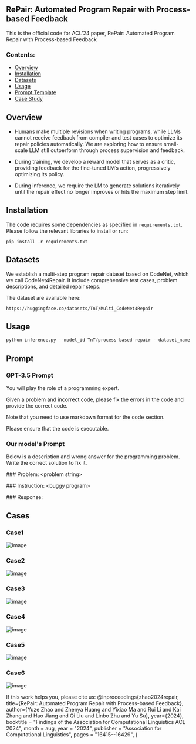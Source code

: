 ## RePair: Automated Program Repair with Process-based Feedback

This is the official code for ACL'24 paper, RePair: Automated Program Repair with Process-based Feedback

### Contents:
- [Overview](#overview)
- [Installation](#installation)
- [Datasets](#datasets)
- [Usage](#usage)
- [Prompt Template](#prompt)
- [Case Study](#cases)

## Overview

* Humans make multiple revisions when writing programs, while LLMs cannot receive feedback from compiler and test cases to optimize its repair policies automatically. We are exploring how to ensure small-scale LLM still outperform through process supervision and feedback.

* During training, we develop a reward model that serves as a critic, providing feedback for the fine-tuned LM’s action, progressively optimizing its policy.

* During inference, we require the LM to generate solutions iteratively until the repair effect no longer improves or hits the maximum step limit.

## Installation

The code requires some dependencies as specified in `requirements.txt`. Please follow the relevant libraries to install or run: 

`pip install -r requirements.txt`

## Datasets

We establish a multi-step program repair dataset based on CodeNet, which we call CodeNet4Repair. It include comprehensive test cases, problem descriptions, and detailed repair steps.

The dataset are available here:

```
https://huggingface.co/datasets/TnT/Multi_CodeNet4Repair
```

## Usage

```python
python inference.py --model_id TnT/process-based-repair --dataset_name TnT/Multi_CodeNet4Repair
```

## Prompt

### GPT-3.5 Prompt
You will play the role of a programming expert. 

Given a problem and incorrect code, please fix the errors in the code and provide the correct code. 

Note that you need to use markdown format for the code section. 

Please ensure that the code is executable.

### Our model's Prompt
Below is a description and wrong answer for the programming problem. Write the correct solution to fix it.

\#\#\# Problem:
\<problem string\>

\#\#\# Instruction:
\<buggy program\>

\#\#\# Response:

## Cases
### Case1
![image](https://github.com/TnTWoW/automated-program-repair-with-process-based-feedback/blob/main/img/cases.png)
### Case2
![image](https://github.com/TnTWoW/automated-program-repair-with-process-based-feedback/blob/main/img/cases2.png)
### Case3
![image](https://github.com/TnTWoW/automated-program-repair-with-process-based-feedback/blob/main/img/cases3.png)
### Case4
![image](https://github.com/TnTWoW/automated-program-repair-with-process-based-feedback/blob/main/img/cases4.png)
### Case5
![image](https://github.com/TnTWoW/automated-program-repair-with-process-based-feedback/blob/main/img/cases5.png)
### Case6
![image](https://github.com/TnTWoW/automated-program-repair-with-process-based-feedback/blob/main/img/cases6.png)

If this work helps you, please cite us:
@inproceedings{zhao2024repair,
      title={RePair: Automated Program Repair with Process-based Feedback}, 
      author={Yuze Zhao and Zhenya Huang and Yixiao Ma and Rui Li and Kai Zhang and Hao Jiang and Qi Liu and Linbo Zhu and Yu Su},
      year={2024},
      booktitle = "Findings of the Association for Computational Linguistics ACL 2024",
      month = aug,
      year = "2024",
      publisher = "Association for Computational Linguistics",
      pages = "16415--16429",
}
